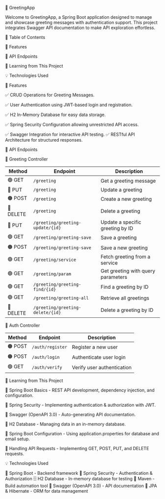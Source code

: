 🚀 GreetingApp

Welcome to GreetingApp, a Spring Boot application designed to manage and showcase greeting messages with authentication support. This project integrates Swagger API documentation to make API exploration effortless.

📜 Table of Contents

🔹 Features

📌 API Endpoints
 
📖 Learning from This Project

💡 Technologies Used

🔹 Features

✅ CRUD Operations for Greeting Messages.

✅ User Authentication using JWT-based login and registration.

✅ H2 In-Memory Database for easy data storage.

✅ Spring Security Configuration allowing unrestricted API access.

✅ Swagger Integration for interactive API testing.
✅ RESTful API Architecture for structured responses.

📌 API Endpoints

📝 Greeting Controller

| Method | Endpoint                                  | Description                          |
|--------|-------------------------------------------|--------------------------------------|
| 🟢 GET    | `/greeting`                              | Get a greeting message              |
| 🔵 PUT    | `/greeting`                              | Update a greeting                   |
| 🟠 POST   | `/greeting`                              | Create a new greeting               |
| 🔴 DELETE | `/greeting`                              | Delete a greeting                   |
| 🔵 PUT    | `/greeting/greeting-update/{id}`         | Update a specific greeting by ID    |
| 🟢 GET    | `/greeting/greeting-save`                | Save a greeting                     |
| 🟠 POST   | `/greeting/greeting-save`                | Save a new greeting                 |
| 🟢 GET    | `/greeting/service`                      | Fetch greeting from a service       |
| 🟢 GET    | `/greeting/param`                        | Get greeting with query parameters  |
| 🟢 GET    | `/greeting/greeting-find/{id}`           | Find a greeting by ID               |
| 🟢 GET    | `/greeting/greeting-all`                 | Retrieve all greetings              |
| 🔴 DELETE | `/greeting/greeting-delete/{id}`         | Delete a greeting by ID             |

🔐 Auth Controller

| Method | Endpoint            | Description                  |
|--------|---------------------|------------------------------|
| 🟠 POST   | `/auth/register`    | Register a new user         |
| 🟠 POST   | `/auth/login`       | Authenticate user login     |
| 🟢 GET    | `/auth/verify`      | Verify user authentication  |



📖 Learning from This Project

🔹 Spring Boot Basics - REST API development, dependency injection, and configuration.

🔹 Spring Security - Implementing authentication & authorization with JWT.

🔹 Swagger (OpenAPI 3.0) - Auto-generating API documentation.

🔹 H2 Database - Managing data in an in-memory database.

🔹 Spring Boot Configuration - Using application.properties for database and email setup.

🔹 Handling API Requests - Implementing GET, POST, PUT, and DELETE requests.

💡 Technologies Used

🚀 Spring Boot - Backend framework
🔐 Spring Security - Authentication & Authorization
🗄 H2 Database - In-memory database for testing
🔧 Maven - Build automation tool
📑 Swagger (OpenAPI 3.0) - API documentation
💾 JPA & Hibernate - ORM for data management

